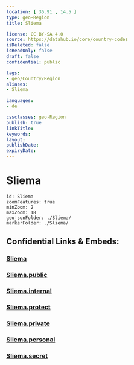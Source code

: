 ```yaml
---
location: [ 35.91 , 14.5 ] 
type: geo-Region
title: Sliema

license: CC BY-SA 4.0
source: https://datahub.io/core/country-codes
isDeleted: false
isReadOnly: false
draft: false
confidential: public

tags:
- geo/Country/Region
aliases:
- Sliema

Languages:
- de

cssclasses: geo-Region
publish: true
linkTitle: 
keywords: 
layout: 
publishDate: 
expiryDate: 
---
```


# Sliema

```leaflet
id: Sliema
zoomFeatures: true 
minZoom: 2 
maxZoom: 18
geojsonFolder: ./Sliema/
markerFolder: ./Sliema/
```


## Confidential Links & Embeds: 

### [Sliema](/_Standards/Earth/Continent/Europe/Europe~South/Malta/Regions~Malta/Ċentrali/counties~Ċentrali/Sliema.md) 

### [Sliema.public](/_public/Earth/Continent/Europe/Europe~South/Malta/Regions~Malta/Ċentrali/counties~Ċentrali/Sliema.public.md) 

### [Sliema.internal](/_internal/Earth/Continent/Europe/Europe~South/Malta/Regions~Malta/Ċentrali/counties~Ċentrali/Sliema.internal.md) 

### [Sliema.protect](/_protect/Earth/Continent/Europe/Europe~South/Malta/Regions~Malta/Ċentrali/counties~Ċentrali/Sliema.protect.md) 

### [Sliema.private](/_private/Earth/Continent/Europe/Europe~South/Malta/Regions~Malta/Ċentrali/counties~Ċentrali/Sliema.private.md) 

### [Sliema.personal](/_personal/Earth/Continent/Europe/Europe~South/Malta/Regions~Malta/Ċentrali/counties~Ċentrali/Sliema.personal.md) 

### [Sliema.secret](/_secret/Earth/Continent/Europe/Europe~South/Malta/Regions~Malta/Ċentrali/counties~Ċentrali/Sliema.secret.md)

